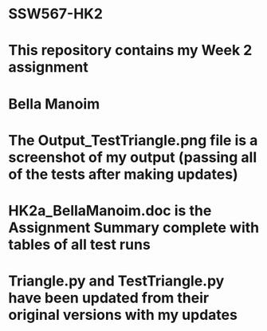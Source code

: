 # SSW567-HK2
# This repository contains my Week 2 assignment
# Bella Manoim
# The Output_TestTriangle.png file is a screenshot of my output (passing all of the tests after making updates)
# HK2a_BellaManoim.doc is the Assignment Summary complete with tables of all test runs
# Triangle.py and TestTriangle.py have been updated from their original versions with my updates
